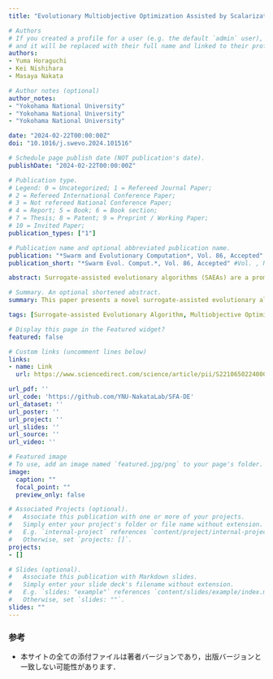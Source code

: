 ```yaml
---
title: "Evolutionary Multiobjective Optimization Assisted by Scalarization Function Approximation for High-Dimensional Expensive Problems"

# Authors
# If you created a profile for a user (e.g. the default `admin` user), write the username (folder name) here 
# and it will be replaced with their full name and linked to their profile.
authors:
- Yuma Horaguchi
- Kei Nishihara
- Masaya Nakata

# Author notes (optional)
author_notes:
- "Yokohama National University"
- "Yokohama National University"
- "Yokohama National University"

date: "2024-02-22T00:00:00Z"
doi: "10.1016/j.swevo.2024.101516"

# Schedule page publish date (NOT publication's date).
publishDate: "2024-02-22T00:00:00Z"

# Publication type.
# Legend: 0 = Uncategorized; 1 = Refereed Journal Paper;
# 2 = Refereed International Conference Paper;
# 3 = Not refereed National Conference Paper;
# 4 = Report; 5 = Book; 6 = Book section;
# 7 = Thesis; 8 = Patent; 9 = Preprint / Working Paper;
# 10 = Invited Paper;
publication_types: ["1"]

# Publication name and optional abbreviated publication name.
publication: "*Swarm and Evolutionary Computation*, Vol. 86, Accepted" #Vol. ,No. , pp. --"
publication_short: "*Swarm Evol. Comput.*, Vol. 86, Accepted" #Vol. , No. , pp. --"

abstract: Surrogate-assisted evolutionary algorithms (SAEAs) are a promising approach for solving expensive multiobjective optimization problems, but they often cannot address high-dimensional problems. Although one common approach to overcoming this challenge is to construct reliable surrogates, their accuracy inevitably deteriorates in a high-dimensional search space. Thus, this paper presents a novel SAEA based on scalarization function approximation, which is designed to strengthen its robustness against this deterioration. The proposed algorithm constructs an approximation model for each scalarization function defined in a decomposition-based framework. Each decomposed problem is then solved using multiple independent models trained for its neighbor problems. The intent is to decrease the risk of search performance degradations caused by unreliable approximations and retain the redundancy of the surrogate-assisted search to hedge the risk of over-fitting. Furthermore, each approximation model is adapted to a promising region of its corresponding decomposed problem to reduce the complexity of model fitting given a limited number of training samples. Experimental results show that the proposed algorithm is competitive with state-of-the-art SAEAs adapted for high-dimensional problems.

# Summary. An optional shortened abstract.
summary: This paper presents a novel surrogate-assisted evolutionary algorithm based on scalarization function approximation, which is designed to strengthen its robustness against this deterioration. The proposed algorithm, called SFA/DE, constructs an approximation model for each scalarization function defined in a decomposition-based framework. Each decomposed problem is then solved using multiple independent models trained for its neighbor problems.

tags: [Surrogate-assisted Evolutionary Algorithm, Multiobjective Optimization, Scalarization Function, Many-objective Optimization, Differential Evolution]

# Display this page in the Featured widget?
featured: false

# Custom links (uncomment lines below)
links:
- name: Link
  url: https://www.sciencedirect.com/science/article/pii/S221065022400049X

url_pdf: ''
url_code: 'https://github.com/YNU-NakataLab/SFA-DE'
url_dataset: ''
url_poster: ''
url_project: ''
url_slides: ''
url_source: ''
url_video: ''

# Featured image
# To use, add an image named `featured.jpg/png` to your page's folder. 
image:
  caption: ""
  focal_point: ""
  preview_only: false

# Associated Projects (optional).
#   Associate this publication with one or more of your projects.
#   Simply enter your project's folder or file name without extension.
#   E.g. `internal-project` references `content/project/internal-project/index.md`.
#   Otherwise, set `projects: []`.
projects:
- []

# Slides (optional).
#   Associate this publication with Markdown slides.
#   Simply enter your slide deck's filename without extension.
#   E.g. `slides: "example"` references `content/slides/example/index.md`.
#   Otherwise, set `slides: ""`.
slides: ""
---
```


### 参考

- 本サイトの全ての添付ファイルは著者バージョンであり，出版バージョンと一致しない可能性があります．
